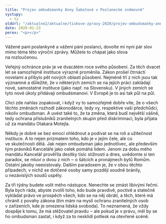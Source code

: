 ```yaml
---
title: "Projev ombudsmanky Anny Šabatové v Poslanecké sněmovně"
vystupy:
  - tz
oldUrl: "/aktualne2/aktualne/tiskove-zpravy-2020/projev-ombudsmanky-anny-sabatove-v-poslanecke-snemovne/"
date: 2020-01-23
perex: "<p></p>"
---
```


<!-- imported from the old website -->

<p>Vážené paní poslankyně a vážení páni poslanci, dovolte mi nyní pár slov mimo téma této výroční zprávy. Můžete to chápat jako slova na rozloučenou.</p> <p>Veřejný ochránce práv je ve dvacátém roce svého působení. Za těch dvacet let se samozřejmě instituce výrazně proměnila. Zákon prošel čtrnácti novelami a přibylo pět nových oblastí působení. Nejméně tři z nich jsou tak významné a důležité, že v některých zemích se na jejich práci zakládají nové, samostatné instituce (jako např. na Slovensku). V jiných zemích se tyto nové úkoly přidávají ombudsmanovi. V Evropě je to asi tak půl na půl.</p> <p>Chci zde nahlas zopakovat, i když vy to samozřejmě dobře víte, že o všech těchto změnách rozhodl zákonodárce, tedy vy, respektive vaši předchůdci, nikoliv ombudsman. A uvést také to, že ta změna, která budí největší vášně, tedy ochrana příslušníků zranitelných skupin před diskriminací, byla přijata už za mandátu Otakara Motejla.</p> <p>Někdy je dobré se bez emocí ohlédnout a podívat se na roli a užitečnost instituce. A to nejen prizmatem toho, kdo je v jejím čele, ale co ve skutečnosti dělá. Jak nejen ombudsman jako jednotlivec, ale především tým právníků Kanceláře jako celek pomáhá lidem. Jenom za dobu mého mandátu Kancelář prověřila desítky tisíc stížností a dnes, uvědomte si ten paradox, se mluví o dvou z nich ‒ o šátcích a pronájmech bytů Romům. Ostatní jakoby neexistovaly. Dalším paradoxem je, že v obou těchto případech, v nichž se dotčené osoby samy později soudně bránily, u nezávislých soudů uspěly.</p> <p>Za tři týdny budete volit mého nástupce. Nenechte se zmást líbivými řečmi. Byla bych ráda, abyste zvolili toho, kdo bude pravdivě, poctivě a statečně vykládat právo ve prospěch všech, kdo se na něj obrátí, a těch, které má chránit z povahy zákona (tím mám na mysli ochranu zranitelných osob v zařízeních, kde je omezena lidská svoboda). To neznamená, že vždy dospěje k tomu, že má stěžovatel pravdu ‒ ale pokud je v právu, měl by se ho ombudsman zastat, i když za to nesklidí potlesk na otevřené scéně.</p>
